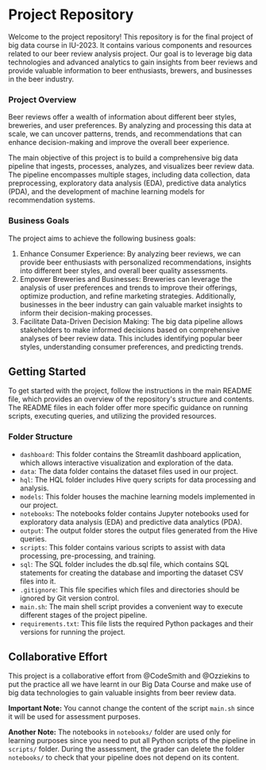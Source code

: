 # Project Repository
Welcome to the project repository! This repository is for the final project of big data course in IU-2023. It contains various components and resources related to our beer review analysis project. Our goal is to leverage big data technologies and advanced analytics to gain insights from beer reviews and provide valuable information to beer enthusiasts, brewers, and businesses in the beer industry.

### Project Overview
Beer reviews offer a wealth of information about different beer styles, breweries, and user preferences. By analyzing and processing this data at scale, we can uncover patterns, trends, and recommendations that can enhance decision-making and improve the overall beer experience.

The main objective of this project is to build a comprehensive big data pipeline that ingests, processes, analyzes, and visualizes beer review data. The pipeline encompasses multiple stages, including data collection, data preprocessing, exploratory data analysis (EDA), predictive data analytics (PDA), and the development of machine learning models for recommendation systems.

### Business Goals
The project aims to achieve the following business goals:

1. Enhance Consumer Experience: By analyzing beer reviews, we can provide beer enthusiasts with personalized recommendations, insights into different beer styles, and overall beer quality assessments.
2. Empower Breweries and Businesses: Breweries can leverage the analysis of user preferences and trends to improve their offerings, optimize production, and refine marketing strategies. Additionally, businesses in the beer industry can gain valuable market insights to inform their decision-making processes.
3. Facilitate Data-Driven Decision Making: The big data pipeline allows stakeholders to make informed decisions based on comprehensive analyses of beer review data. This includes identifying popular beer styles, understanding consumer preferences, and predicting trends.

## Getting Started
To get started with the project, follow the instructions in the main README file, which provides an overview of the repository's structure and contents. The README files in each folder offer more specific guidance on running scripts, executing queries, and utilizing the provided resources. 

### Folder Structure
- `dashboard`: This folder contains the Streamlit dashboard application, which allows interactive visualization and exploration of the data.
- `data`: The data folder contains the dataset files used in our project.
- `hql`: The HQL folder includes Hive query scripts for data processing and analysis.
- `models`: This folder houses the machine learning models implemented in our project.
- `notebooks`: The notebooks folder contains Jupyter notebooks used for exploratory data analysis (EDA) and predictive data analytics (PDA).
- `output`: The output folder stores the output files generated from the Hive queries.
- `scripts`: This folder contains various scripts to assist with data processing, pre-processing, and training.
- `sql`: The SQL folder includes the db.sql file, which contains SQL statements for creating the database and importing the dataset CSV files into it.
- `.gitignore`: This file specifies which files and directories should be ignored by Git version control.
- `main.sh`: The main shell script provides a convenient way to execute different stages of the project pipeline.
- `requirements.txt`: This file lists the required Python packages and their versions for running the project.

## Collaborative Effort
This project is a collaborative effort from @CodeSmith and @Ozziekins to put the practice all we have learnt in our Big Data Course and make use of big data technologies to gain valuable insights from beer review data.

**Important Note:** You cannot change the content of the script `main.sh` since it will be used for assessment purposes.

**Another Note:** The notebooks in `notebooks/` folder are used only for learning purposes since you need to put all Python scripts of the pipeline in `scripts/` folder. During the assessment, the grader can delete the folder `notebooks/` to check that your pipeline does not depend on its content.
